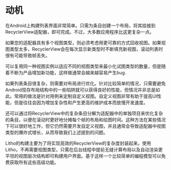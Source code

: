 # 动机

在Android上构建列表界面非常简单。只需为条目创建一个布局，将其挂接到RecyclerView适配器，即可完成。不过，大多数应用程序比这更复杂一点。

如果您的适配器具有多个视图类型，则必须考虑用更可靠的方式回收视图。如果视图类型太多，RecyclerView会在每次显示新类型时不断填充新视图，滚动列表时很有可能导致帧丢失。

可以复用同一种视图实例以适应不同的视图类型来最小化试图类型的数量，但是随着不断为产品增加新功能，这样做通常会越来越容易产生bug.

如果列表条目很复杂，则需要对布局进行优化。针对比较简单的情况，只需要避免Android现存布局结构中的一些陷阱就可以获得良好的性能，但情况并非总是如此。常用的做法是针对用例来定制自定义视图。自定义视图非常有助于提高UI性能，但是往往会因为增加复杂性和产生更高的维护成本而放慢开发速度。

还可以通过将RecyclerView中的复杂条目分解为适配器中的单独项目来优化复杂的条目，以便在滚动时更好地分摊每个帧的布局和绘图时间。这种方法在某些情况下可以很好地工作，但它仍然需要开发自定义视图，并且通常会导致适配器中视图类型的爆炸式增长，从而导致我们上述提到的问题。

Litho的构建主要为了将实现高效的RecyclerView的复杂度封装起来。使用Litho，不再需要视图类型，只需在后台线程中提前无缝计算布局以及自动渲染更平坦的视图层次结构即可构建用户界面。基于这样一个比较简单的编程模型可以免费获取所有这些高级功能。